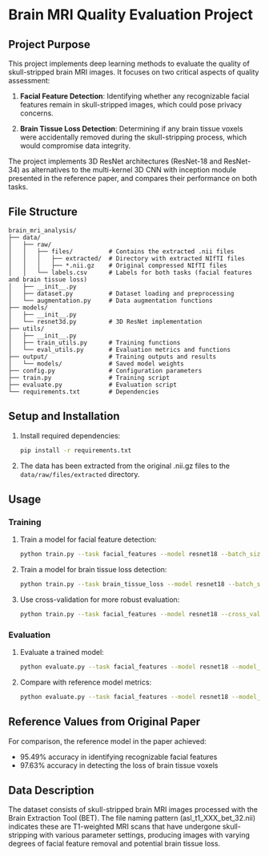 # Brain MRI Quality Evaluation Project

## Project Purpose

This project implements deep learning methods to evaluate the quality of skull-stripped brain MRI images. It focuses on two critical aspects of quality assessment:

1. **Facial Feature Detection**: Identifying whether any recognizable facial features remain in skull-stripped images, which could pose privacy concerns.

2. **Brain Tissue Loss Detection**: Determining if any brain tissue voxels were accidentally removed during the skull-stripping process, which would compromise data integrity.

The project implements 3D ResNet architectures (ResNet-18 and ResNet-34) as alternatives to the multi-kernel 3D CNN with inception module presented in the reference paper, and compares their performance on both tasks.

## File Structure

```
brain_mri_analysis/
├── data/
│   ├── raw/
│   │   ├── files/          # Contains the extracted .nii files
│   │   │   ├── extracted/  # Directory with extracted NIfTI files
│   │   │   ├── *.nii.gz    # Original compressed NIfTI files
│   │   └── labels.csv      # Labels for both tasks (facial features and brain tissue loss)
│   ├── __init__.py
│   ├── dataset.py          # Dataset loading and preprocessing
│   └── augmentation.py     # Data augmentation functions
├── models/
│   ├── __init__.py
│   └── resnet3d.py         # 3D ResNet implementation
├── utils/
│   ├── __init__.py
│   ├── train_utils.py      # Training functions
│   └── eval_utils.py       # Evaluation metrics and functions
├── output/                 # Training outputs and results
│   └── models/             # Saved model weights
├── config.py               # Configuration parameters
├── train.py                # Training script
├── evaluate.py             # Evaluation script
└── requirements.txt        # Dependencies
```

## Setup and Installation

1. Install required dependencies:
   ```bash
   pip install -r requirements.txt
   ```

2. The data has been extracted from the original .nii.gz files to the `data/raw/files/extracted` directory.

## Usage

### Training

1. Train a model for facial feature detection:
   ```bash
   python train.py --task facial_features --model resnet18 --batch_size 10 --epochs 50
   ```

2. Train a model for brain tissue loss detection:
   ```bash
   python train.py --task brain_tissue_loss --model resnet18 --batch_size 10 --epochs 50
   ```

3. Use cross-validation for more robust evaluation:
   ```bash
   python train.py --task facial_features --model resnet18 --cross_val
   ```

### Evaluation

1. Evaluate a trained model:
   ```bash
   python evaluate.py --task facial_features --model resnet18 --model_path output/facial_features_TIMESTAMP/best_model.pth
   ```

2. Compare with reference model metrics:
   ```bash
   python evaluate.py --task facial_features --model resnet18 --model_path output/facial_features_TIMESTAMP/best_model.pth --reference_file reference_metrics.txt
   ```

## Reference Values from Original Paper

For comparison, the reference model in the paper achieved:
- 95.49% accuracy in identifying recognizable facial features
- 97.63% accuracy in detecting the loss of brain tissue voxels

## Data Description

The dataset consists of skull-stripped brain MRI images processed with the Brain Extraction Tool (BET). The file naming pattern (asl_t1_XXX_bet_32.nii) indicates these are T1-weighted MRI scans that have undergone skull-stripping with various parameter settings, producing images with varying degrees of facial feature removal and potential brain tissue loss.